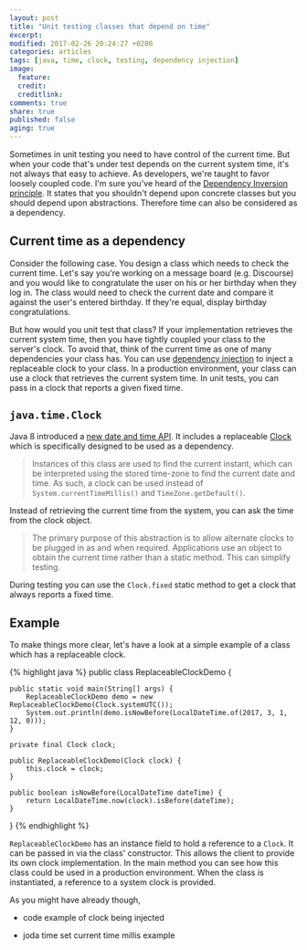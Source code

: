 ```yaml
---
layout: post
title: "Unit testing classes that depend on time"
excerpt:
modified: 2017-02-26 20:24:27 +0200
categories: articles
tags: [java, time, clock, testing, dependency injection]
image:
  feature:
  credit:
  creditlink:
comments: true
share: true
published: false
aging: true
---
```


Sometimes in unit testing you need to have control of the current time. But when your code that's under test depends on the current system time, it's not always that easy to achieve. As developers, we're taught to favor loosely coupled code. I'm sure you've heard of the [Dependency Inversion principle](https://en.wikipedia.org/wiki/Dependency_inversion_principle). It states that you shouldn't depend upon concrete classes but you should depend upon abstractions. Therefore time can also be considered as a dependency.

## Current time as a dependency

Consider the following case. You design a class which needs to check the current time. Let's say you're working on a message board (e.g. Discourse) and you would like to congratulate the user on his or her birthday when they log in. The class would need to check the current date and compare it against the user's entered birthday. If they're equal, display birthday congratulations.

But how would you unit test that class? If your implementation retrieves the current system time, then you have tightly coupled your class to the server's clock. To avoid that, think of the current time as one of many dependencies your class has. You can use [dependency injection](https://en.wikipedia.org/wiki/Dependency_injection "Dependency Injection") to inject a replaceable clock to your class. In a production environment, your class can use a clock that retrieves the current system time. In unit tests, you can pass in a clock that reports a given fixed time.

## `java.time.Clock`

Java 8 introduced a [new date and time API](http://www.oracle.com/technetwork/articles/java/jf14-date-time-2125367.html "Java SE 8 Date and Time"). It includes a replaceable [Clock](https://docs.oracle.com/javase/8/docs/api/java/time/Clock.html) which is specifically designed to be used as a dependency.

> Instances of this class are used to find the current instant, which can be interpreted using the stored time-zone to find the current date and time. As such, a clock can be used instead of `System.currentTimeMillis()` and `TimeZone.getDefault()`.

Instead of retrieving the current time from the system, you can ask the time from the clock object.

> The primary purpose of this abstraction is to allow alternate clocks to be plugged in as and when required. Applications use an object to obtain the current time rather than a static method. This can simplify testing.

During testing you can use the `Clock.fixed` static method to get a clock that always reports a fixed time.

## Example

To make things more clear, let's have a look at a simple example of a class which has a replaceable clock.

{% highlight java %}
public class ReplaceableClockDemo {

    public static void main(String[] args) {
        ReplaceableClockDemo demo = new ReplaceableClockDemo(Clock.systemUTC());
        System.out.println(demo.isNowBefore(LocalDateTime.of(2017, 3, 1, 12, 0)));
    }

    private final Clock clock;

    public ReplaceableClockDemo(Clock clock) {
        this.clock = clock;
    }

    public boolean isNowBefore(LocalDateTime dateTime) {
        return LocalDateTime.now(clock).isBefore(dateTime);
    }

}
{% endhighlight %}

`ReplaceableClockDemo` has an instance field to hold a reference to a `Clock`. It can be passed in via the class' constructor. This allows the client to provide its own clock implementation. In the main method you can see how this class could be used in a production environment. When the class is instantiated, a reference to a system clock is provided.

As you might have already though, 


* code example of clock being injected

* joda time set current time millis example
